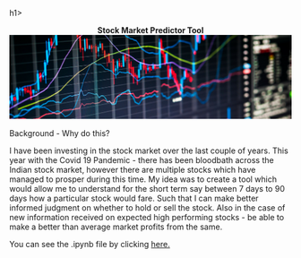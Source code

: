 h1><center><strong> Stock Market Predictor Tool</strong></center></h1>
![enter image description here](https://github.com/ArijitChakrabarti/stock-Market-Predictor/blob/main/UMPI-Stock-Market-Projection-Software.png?raw=true)

Background - Why do this?

I have been investing in the stock market over the last couple of years.  This year with the Covid 19 Pandemic - there has been bloodbath across the Indian stock market, however there are multiple stocks which have managed to prosper during this time.  My idea was to create a tool which would allow me to understand for the short term say between 7 days to 90 days how a particular stock would fare.  Such that I can make better informed judgment on whether to hold or sell the stock.  Also in the case of new information received on expected high performing stocks - be able to make a better than average market profits from the same.

You can see the .ipynb file by clicking [here.](https://github.com/ArijitChakrabarti/stock-Market-Predictor/blob/main/arijit.c01@gmail.com.ipynb)
